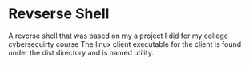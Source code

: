 # Revserse Shell
A reverse shell that was based on my a project I did for my college cybersecuirty course
The linux client executable for the client is found under the dist directory and is named utility.
